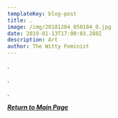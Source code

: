 ```yaml
---
templateKey: blog-post
title: .
image: /img/20181204_050104_0.jpg
date: 2019-01-13T17:00:03.288Z
description: Art
author: The Witty Feminist
---
```

.

.

.

__[_Return to Main Page_](https://feministtoilet.netlify.com/)__
